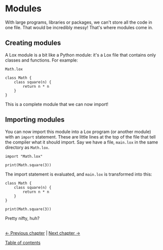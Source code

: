 # Modules
With large programs, libraries or packages, we can't store all the code in one file. That would be incredibly messy! That's 
where modules come in.

## Creating modules
A Lox module is a bit like a Python module: it's a Lox file that contains only classes and functions. For example:

`Math.lox`
```
class Math {
    class square(n) {
        return n * n
    }
}
```
This is a complete module that we can now import!

## Importing modules
You can now import this module into a Lox program (or another module) with an `import` statement. These are little lines at the 
top of the file that tell the compiler what it should import. Say we have a file, `main.lox` in the same directory as `Math.lox`.
```
import "Math.lox"

print(Math.square(3))
```

The import statement is evaluated, and `main.lox` is transformed into this:
```
class Math {
    class square(n) {
        return n * n
    }
}

print(Math.square(3))
```

Pretty nifty, huh?

\
[<- Previous chapter](./07-classes.md) | [Next chapter ->](./09-standard-library.md)

[Table of contents](./00-contents.md)
